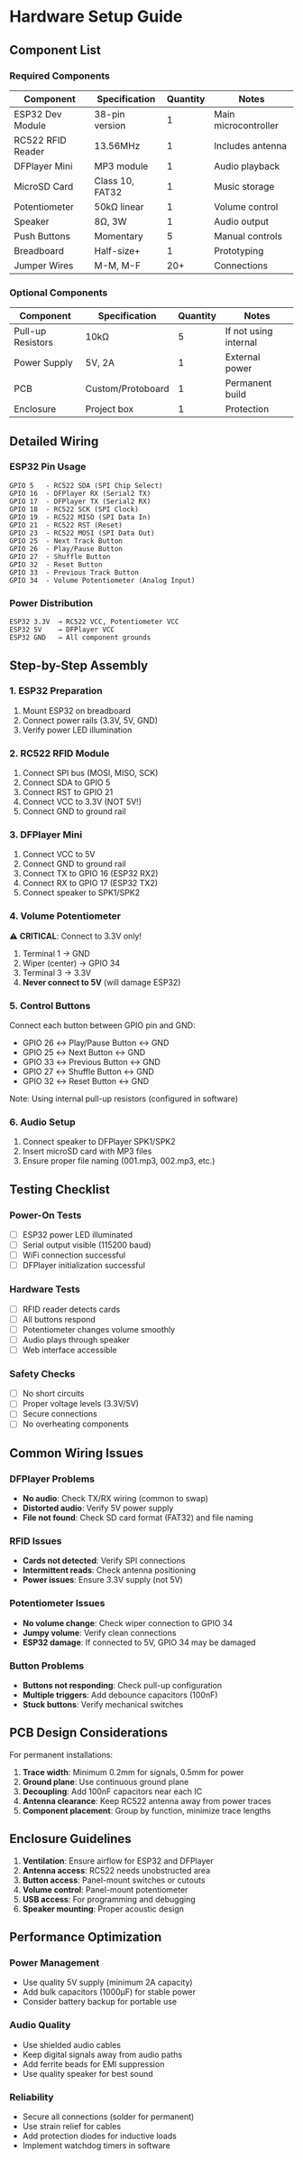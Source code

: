 # Hardware Setup Guide

## Component List

### Required Components
| Component | Specification | Quantity | Notes |
|-----------|--------------|----------|--------|
| ESP32 Dev Module | 38-pin version | 1 | Main microcontroller |
| RC522 RFID Reader | 13.56MHz | 1 | Includes antenna |
| DFPlayer Mini | MP3 module | 1 | Audio playback |
| MicroSD Card | Class 10, FAT32 | 1 | Music storage |
| Potentiometer | 50kΩ linear | 1 | Volume control |
| Speaker | 8Ω, 3W | 1 | Audio output |
| Push Buttons | Momentary | 5 | Manual controls |
| Breadboard | Half-size+ | 1 | Prototyping |
| Jumper Wires | M-M, M-F | 20+ | Connections |

### Optional Components
| Component | Specification | Quantity | Notes |
|-----------|--------------|----------|--------|
| Pull-up Resistors | 10kΩ | 5 | If not using internal |
| Power Supply | 5V, 2A | 1 | External power |
| PCB | Custom/Protoboard | 1 | Permanent build |
| Enclosure | Project box | 1 | Protection |

## Detailed Wiring

### ESP32 Pin Usage
```
GPIO 5   - RC522 SDA (SPI Chip Select)
GPIO 16  - DFPlayer RX (Serial2 TX)
GPIO 17  - DFPlayer TX (Serial2 RX)
GPIO 18  - RC522 SCK (SPI Clock)
GPIO 19  - RC522 MISO (SPI Data In)
GPIO 21  - RC522 RST (Reset)
GPIO 23  - RC522 MOSI (SPI Data Out)
GPIO 25  - Next Track Button
GPIO 26  - Play/Pause Button
GPIO 27  - Shuffle Button
GPIO 32  - Reset Button
GPIO 33  - Previous Track Button
GPIO 34  - Volume Potentiometer (Analog Input)
```

### Power Distribution
```
ESP32 3.3V  → RC522 VCC, Potentiometer VCC
ESP32 5V    → DFPlayer VCC
ESP32 GND   → All component grounds
```

## Step-by-Step Assembly

### 1. ESP32 Preparation
1. Mount ESP32 on breadboard
2. Connect power rails (3.3V, 5V, GND)
3. Verify power LED illumination

### 2. RC522 RFID Module
1. Connect SPI bus (MOSI, MISO, SCK)
2. Connect SDA to GPIO 5
3. Connect RST to GPIO 21
4. Connect VCC to 3.3V (NOT 5V!)
5. Connect GND to ground rail

### 3. DFPlayer Mini
1. Connect VCC to 5V
2. Connect GND to ground rail
3. Connect TX to GPIO 16 (ESP32 RX2)
4. Connect RX to GPIO 17 (ESP32 TX2)
5. Connect speaker to SPK1/SPK2

### 4. Volume Potentiometer
⚠️ **CRITICAL**: Connect to 3.3V only!
1. Terminal 1 → GND
2. Wiper (center) → GPIO 34
3. Terminal 3 → 3.3V
4. **Never connect to 5V** (will damage ESP32)

### 5. Control Buttons
Connect each button between GPIO pin and GND:
- GPIO 26 ↔ Play/Pause Button ↔ GND
- GPIO 25 ↔ Next Button ↔ GND
- GPIO 33 ↔ Previous Button ↔ GND
- GPIO 27 ↔ Shuffle Button ↔ GND
- GPIO 32 ↔ Reset Button ↔ GND

Note: Using internal pull-up resistors (configured in software)

### 6. Audio Setup
1. Connect speaker to DFPlayer SPK1/SPK2
2. Insert microSD card with MP3 files
3. Ensure proper file naming (001.mp3, 002.mp3, etc.)

## Testing Checklist

### Power-On Tests
- [ ] ESP32 power LED illuminated
- [ ] Serial output visible (115200 baud)
- [ ] WiFi connection successful
- [ ] DFPlayer initialization successful

### Hardware Tests
- [ ] RFID reader detects cards
- [ ] All buttons respond
- [ ] Potentiometer changes volume smoothly
- [ ] Audio plays through speaker
- [ ] Web interface accessible

### Safety Checks
- [ ] No short circuits
- [ ] Proper voltage levels (3.3V/5V)
- [ ] Secure connections
- [ ] No overheating components

## Common Wiring Issues

### DFPlayer Problems
- **No audio**: Check TX/RX wiring (common to swap)
- **Distorted audio**: Verify 5V power supply
- **File not found**: Check SD card format (FAT32) and file naming

### RFID Issues
- **Cards not detected**: Verify SPI connections
- **Intermittent reads**: Check antenna positioning
- **Power issues**: Ensure 3.3V supply (not 5V)

### Potentiometer Issues
- **No volume change**: Check wiper connection to GPIO 34
- **Jumpy volume**: Verify clean connections
- **ESP32 damage**: If connected to 5V, GPIO 34 may be damaged

### Button Problems
- **Buttons not responding**: Check pull-up configuration
- **Multiple triggers**: Add debounce capacitors (100nF)
- **Stuck buttons**: Verify mechanical switches

## PCB Design Considerations

For permanent installations:
1. **Trace width**: Minimum 0.2mm for signals, 0.5mm for power
2. **Ground plane**: Use continuous ground plane
3. **Decoupling**: Add 100nF capacitors near each IC
4. **Antenna clearance**: Keep RC522 antenna away from power traces
5. **Component placement**: Group by function, minimize trace lengths

## Enclosure Guidelines

1. **Ventilation**: Ensure airflow for ESP32 and DFPlayer
2. **Antenna access**: RC522 needs unobstructed area
3. **Button access**: Panel-mount switches or cutouts
4. **Volume control**: Panel-mount potentiometer
5. **USB access**: For programming and debugging
6. **Speaker mounting**: Proper acoustic design

## Performance Optimization

### Power Management
- Use quality 5V supply (minimum 2A capacity)
- Add bulk capacitors (1000µF) for stable power
- Consider battery backup for portable use

### Audio Quality
- Use shielded audio cables
- Keep digital signals away from audio paths
- Add ferrite beads for EMI suppression
- Use quality speaker for best sound

### Reliability
- Secure all connections (solder for permanent)
- Use strain relief for cables
- Add protection diodes for inductive loads
- Implement watchdog timers in software
